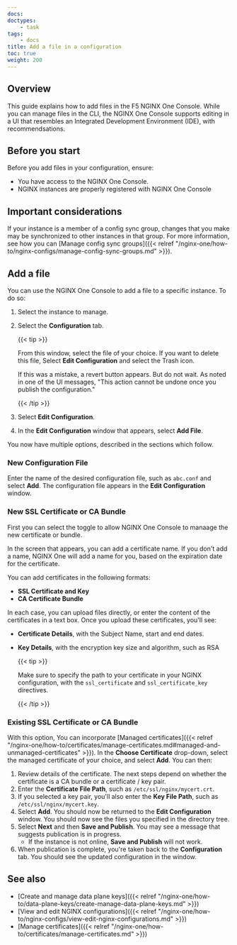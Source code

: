```yaml
---
docs: 
doctypes:
    - task
tags:
    - docs
title: Add a file in a configuration
toc: true
weight: 200
---
```



## Overview

This guide explains how to add files in the F5 NGINX One Console. While you can manage files in the CLI, the NGINX One Console supports editing in
a UI that resembles an Integrated Development Environment (IDE), with recommendsations.

## Before you start

Before you add files in your configuration, ensure:

- You have access to the NGINX One Console.
- NGINX instances are properly registered with NGINX One Console

## Important considerations

If your instance is a member of a config sync group, changes that you make may be synchronized to other instances in that group.
For more information, see how you can [Manage config sync groups]({{< relref "/nginx-one/how-to/nginx-configs/manage-config-sync-groups.md" >}}).

## Add a file

You can use the NGINX One Console to add a file to a specific instance. To do so:

1. Select the instance to manage.
1. Select the **Configuration** tab.

   {{< tip >}}

   From this window, select the file of your choice. If you want to delete this
   file, Select **Edit Configuration** and select the Trash icon.

   If this was a mistake, a revert button appears. But do not wait. As noted in
   one of the UI messages, "This action cannot be undone once you publish the
   configuration."

   {{< /tip >}}

1. Select **Edit Configuration**.
1. In the **Edit Configuration** window that appears, select **Add File**.

You now have multiple options, described in the sections which follow.

### New Configuration File

Enter the name of the desired configuration file, such as `abc.conf` and select **Add**. The configuration file appears in the **Edit Configuration** window.

### New SSL Certificate or CA Bundle

First you can select the toggle to allow NGINX One Console to manaage the new certificate or bundle.

<!-- Candidate for an "include". Common content with add-file.md -->
In the screen that appears, you can add a certificate name. If you don't add a name, NGINX One will add a name for you, based on the expiration date for the certificate.

You can add certificates in the following formats:

- **SSL Certificate and Key**
- **CA Certificate Bundle**

In each case, you can upload files directly, or enter the content of the certificates in a text box. Once you upload these certificates, you'll see:

- **Certificate Details**, with the Subject Name, start and end dates. 
- **Key Details**, with the encryption key size and algorithm, such as RSA

  {{< tip >}}

  Make sure to specify the path to your certificate in your NGINX configuration,
  with the `ssl_certificate` and `ssl_certificate_key` directives.

  {{< /tip >}}
<!-- end potential "include" -->

### Existing SSL Certificate or CA Bundle

With this option, You can incorporate [Managed certificates]({{< relref "/nginx-one/how-to/certificates/manage-certificates.md#managed-and-unmanaged-certificates" >}}).
In the **Choose Certificate** drop-down, select the managed certificate of your choice, and select **Add**. You can then:

1. Review details of the certificate. The next steps depend on whether the certificate is a CA bundle or a certificate / key pair.
1. Enter the **Certificate File Path**, such as `/etc/ssl/nginx/mycert.crt`.
1. If you selected a key pair, you'll also enter the **Key File Path**, such as `/etc/ssl/nginx/mycert.key`.
1. Select **Add**. You should now be returned to the **Edit Configuration** window.
   You should now see the files you specified in the directory tree.
1. Select **Next** and then **Save and Publish**.
   You may see a message that suggests publication is in progress.
   - If the instance is not online, **Save and Publish** will not work.
1. When publication is complete, you're taken back to the **Configuration** tab. You should see the updated configuration in the window.

## See also

- [Create and manage data plane keys]({{< relref "/nginx-one/how-to/data-plane-keys/create-manage-data-plane-keys.md" >}})
- [View and edit NGINX configurations]({{< relref "/nginx-one/how-to/nginx-configs/view-edit-nginx-configurations.md" >}})
- [Manage certificates]({{< relref "/nginx-one/how-to/certificates/manage-certificates.md" >}})
